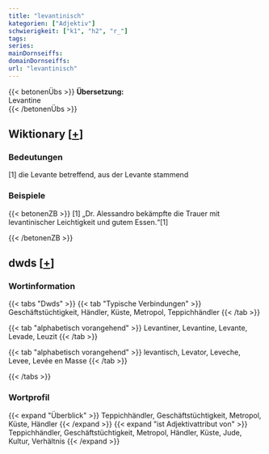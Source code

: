 ```yaml
---
title: "levantinisch"
kategorien: ["Adjektiv"]
schwierigkeit: ["k1", "h2", "r_"]
tags:
series:
mainDornseiffs:
domainDornseiffs:
url: "levantinisch"
---
```


{{< betonenÜbs >}}
**Übersetzung:**  
Levantine  
{{< /betonenÜbs >}}

## Wiktionary [[+](https://de.wiktionary.org/wiki/levantinisch)]

### Bedeutungen
[1] die Levante betreffend, aus der Levante stammend  

### Beispiele
{{< betonenZB >}}
[1] „Dr. Alessandro bekämpfte die Trauer mit levantinischer Leichtigkeit und gutem Essen.“[1]  

{{< /betonenZB >}}


## dwds [[+](https://www.dwds.de/wb/levantinisch)]

### Wortinformation
{{< tabs "Dwds" >}}
{{< tab "Typische Verbindungen" >}}
Geschäftstüchtigkeit, Händler, Küste, Metropol, Teppichhändler
{{< /tab >}}

{{< tab "alphabetisch vorangehend" >}}
Levantiner, Levantine, Levante, Levade, Leuzit
{{< /tab >}}

{{< tab "alphabetisch vorangehend" >}}
levantisch, Levator, Leveche, Levee, Levée en Masse
{{< /tab >}}

{{< /tabs >}}

### Wortprofil
{{< expand "Überblick" >}} Teppichhändler, Geschäftstüchtigkeit, Metropol, Küste, Händler {{< /expand >}}
{{< expand "ist Adjektivattribut von" >}} Teppichhändler, Geschäftstüchtigkeit, Metropol, Händler, Küste, Jude, Kultur, Verhältnis {{< /expand >}}

